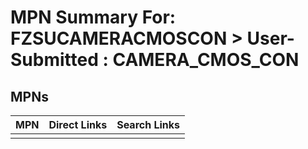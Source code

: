 



# MPN Summary For: FZSUCAMERACMOSCON > User-Submitted : CAMERA_CMOS_CON

## MPNs
  

|MPN|Direct Links|Search Links|
| :--- | :--- | :--- |
||||
